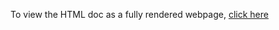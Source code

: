 To view the HTML doc as a fully rendered webpage, [click here](https://html-preview.github.io/?url=https://github.com/pvega62/Portfolio/blob/main/Record%20Recordkeeping/Record%20Recordkeeping.html)
